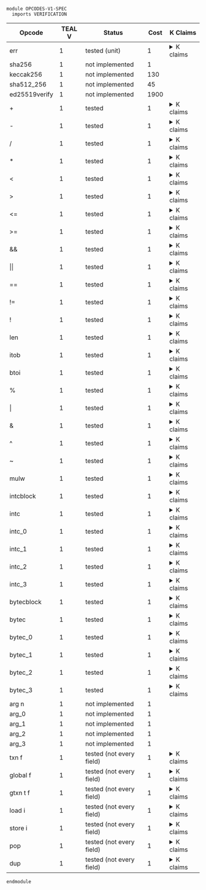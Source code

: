 ```k
module OPCODES-V1-SPEC
  imports VERIFICATION
```

<table>

<thead>
<tr><th> Opcode </th><th>TEAL V</th><th> Status </th><th> Cost </th><th> K Claims </th></tr>
</thead>

<tbody>

<!----------------------------------------------------------------------------->

<tr><td> err </td><td> 1 </td><td> tested (unit) </td><td> 1 </td>
<td><details>
<summary>K claims</summary>

```k
  claim <k> err => panic(ERR_OPCODE) ...</k>
```

</details>
</td></tr>

<!----------------------------------------------------------------------------->

<tr><td> sha256        </td><td> 1 </td><td> not implemented </td><td> 1   </td>
<td></td>

<!----------------------------------------------------------------------------->

<tr><td> keccak256     </td><td> 1 </td><td> not implemented </td><td> 130  </td>
<td></td>

<!----------------------------------------------------------------------------->

<tr><td> sha512_256    </td><td> 1 </td><td> not implemented </td><td> 45   </td>
<td></td>

<!----------------------------------------------------------------------------->

<tr><td> ed25519verify </td><td> 1 </td><td> not implemented </td><td> 1900 </td>
<td></td>

<!----------------------------------------------------------------------------->

<tr><td> + </td><td> 1 </td><td> tested </td><td> 1 </td>
<td><details>
<summary>K claims</summary>

```k
  claim <k> + => . ...</k>
        <stack> 5 : 3 : XS => 8 : XS </stack>
        <stacksize> S => S -Int 1 </stacksize>

  claim <k> + => panic(INT_OVERFLOW) ...</k>
        <stack> MAX_UINT64 : 3 : _ </stack>
```
</details>
</td></tr>

<!----------------------------------------------------------------------------->

<tr><td> - </td><td> 1 </td><td> tested </td><td> 1 </td>
<td><details>
<summary>K claims</summary>

```k
  claim <k> - => . ...</k>
        <stack> 6 : 10 : XS => 4 : XS </stack>
        <stacksize> S => S -Int 1 </stacksize>

  claim <k> - => panic(INT_UNDERFLOW) ...</k>
        <stack> 10 : 6 : _ </stack>
```
</details>
</td></tr>

<!----------------------------------------------------------------------------->

<tr><td> / </td><td> 1 </td><td> tested </td><td> 1 </td>
<td><details>
<summary>K claims</summary>

```k
  claim <k> / => . ...</k>
        <stack> 5 : 30 : XS => 6 : XS </stack>
        <stacksize> S => S -Int 1 </stacksize>

  claim <k> / => panic(DIV_BY_ZERO) ...</k>
        <stack> 0 : 30 : _</stack>
```
</details>
</td></tr>

<!----------------------------------------------------------------------------->

<tr><td> * </td><td> 1 </td><td> tested </td><td> 1 </td>
<td><details>
<summary>K claims</summary>

```k
  claim <k> * => . ...</k>
        <stack> 6 : 7 : XS => 42 : XS </stack>
        <stacksize> S => S -Int 1 </stacksize>

  claim <k> * => panic(INT_OVERFLOW) ...</k>
        <stack> MAX_UINT64 : 2 : _ </stack>
```
</details>
</td></tr>

<!----------------------------------------------------------------------------->

<tr><td> < </td><td> 1 </td><td> tested </td><td> 1 </td>
<td><details>
<summary>K claims</summary>

```k
  claim <k> < => . ...</k>
        <stack> 5 : 3 : XS => 1 : XS </stack>
        <stacksize> S => S -Int 1 </stacksize>

  claim <k> < => . ...</k>
        <stack> 3 : 5 : XS => 0 : XS </stack>
        <stacksize> S => S -Int 1 </stacksize>

  claim <k> < => . ...</k>
        <stack> 5 : 5 : XS => 0 : XS </stack>
        <stacksize> S => S -Int 1 </stacksize>
```
</details>
</td></tr>

<!----------------------------------------------------------------------------->

<tr><td> > </td><td> 1 </td><td> tested </td><td> 1 </td>
<td><details>
<summary>K claims</summary>

```k
  claim <k> > => . ...</k>
        <stack> 5 : 3 : XS => 0 : XS </stack>
        <stacksize> S => S -Int 1 </stacksize>

  claim <k> > => . ...</k>
        <stack> 3 : 5 : XS => 1 : XS </stack>
        <stacksize> S => S -Int 1 </stacksize>

  claim <k> > => . ...</k>
        <stack> 5 : 5 : XS => 0 : XS </stack>
        <stacksize> S => S -Int 1 </stacksize>
```
</details>
</td></tr>

<!----------------------------------------------------------------------------->

<tr><td> <= </td><td> 1 </td><td> tested </td><td> 1 </td>
<td><details>
<summary>K claims</summary>

```k
  claim <k> <= => . ...</k>
        <stack> 5 : 3 : XS => 1 : XS </stack>
        <stacksize> S => S -Int 1 </stacksize>

  claim <k> <= => . ...</k>
        <stack> 3 : 5 : XS => 0 : XS </stack>
        <stacksize> S => S -Int 1 </stacksize>

  claim <k> <= => . ...</k>
        <stack> 5 : 5 : XS => 1 : XS </stack>
        <stacksize> S => S -Int 1 </stacksize>
```
</details>
</td></tr>

<!----------------------------------------------------------------------------->

<tr><td> >= </td><td> 1 </td><td> tested </td><td> 1 </td>
<td><details>
<summary>K claims</summary>

```k
  claim <k> >= => . ...</k>
        <stack> 5 : 3 : XS => 0 : XS </stack>
        <stacksize> S => S -Int 1 </stacksize>

  claim <k> >= => . ...</k>
        <stack> 3 : 5 : XS => 1 : XS </stack>
        <stacksize> S => S -Int 1 </stacksize>

  claim <k> >= => . ...</k>
        <stack> 5 : 5 : XS => 1 : XS </stack>
        <stacksize> S => S -Int 1 </stacksize>
```
</details>
</td></tr>

<!----------------------------------------------------------------------------->

<tr><td> && </td><td> 1 </td><td> tested </td><td> 1 </td>
<td><details>
<summary>K claims</summary>

```k
  claim <k> && => . ...</k>
        <stack> 3 : 1 : XS => 1 : XS </stack>
        <stacksize> S => S -Int 1 </stacksize>

  claim <k> && => . ...</k>
        <stack> 0 : 1 : XS => 0 : XS </stack>
        <stacksize> S => S -Int 1 </stacksize>

  claim <k> && => . ...</k>
        <stack> 5 : 0 : XS => 0 : XS </stack>
        <stacksize> S => S -Int 1 </stacksize>

  claim <k> && => . ...</k>
        <stack> 0 : 0 : XS => 0 : XS </stack>
        <stacksize> S => S -Int 1 </stacksize>
```
</details>
</td></tr>


<!----------------------------------------------------------------------------->

<tr><td> || </td><td> 1 </td><td> tested </td><td> 1 </td>
<td><details>
<summary>K claims</summary>

```k
  claim <k> || => . ...</k>
        <stack> 3 : 1 : XS => 1 : XS </stack>
        <stacksize> S => S -Int 1 </stacksize>

  claim <k> || => . ...</k>
        <stack> 0 : 1 : XS => 1 : XS </stack>
        <stacksize> S => S -Int 1 </stacksize>

  claim <k> || => . ...</k>
        <stack> 5 : 0 : XS => 1 : XS </stack>
        <stacksize> S => S -Int 1 </stacksize>

  claim <k> || => . ...</k>
        <stack> 0 : 0 : XS => 0 : XS </stack>
        <stacksize> S => S -Int 1 </stacksize>
```
</details>
</td></tr>

<!----------------------------------------------------------------------------->

<tr><td> == </td><td> 1 </td><td> tested </td><td> 1 </td>
<td><details>
<summary>K claims</summary>

```k
  claim <k> == => . ...</k>
        <stack> 2 : 2 : XS => 1 : XS </stack>
        <stacksize> S => S -Int 1 </stacksize>

  claim <k> == => . ...</k>
        <stack> 4 : 2 : XS => 0 : XS </stack>
        <stacksize> S => S -Int 1 </stacksize>

  claim <k> == => . ...</k>
        <stack> b"123" : b"123" : XS => 1 : XS </stack>
        <stacksize> S => S -Int 1 </stacksize>

  claim <k> == => . ...</k>
        <stack> b"123" : b"321" : XS => 0 : XS </stack>
        <stacksize> S => S -Int 1 </stacksize>
```
</details>
</td></tr>

<!----------------------------------------------------------------------------->

<tr><td> != </td><td> 1 </td><td> tested </td><td> 1 </td>
<td><details>
<summary>K claims</summary>

```k
  claim <k> != => . ...</k>
        <stack> 2 : 2 : XS => 0 : XS </stack>
        <stacksize> S => S -Int 1 </stacksize>

  claim <k> != => . ...</k>
        <stack> 4 : 2 : XS => 1 : XS </stack>
        <stacksize> S => S -Int 1 </stacksize>

  claim <k> != => . ...</k>
        <stack> b"123" : b"123" : XS => 0 : XS </stack>
        <stacksize> S => S -Int 1 </stacksize>

  claim <k> != => . ...</k>
        <stack> b"123" : b"321" : XS => 1 : XS </stack>
        <stacksize> S => S -Int 1 </stacksize>
```
</details>
</td></tr>

<!----------------------------------------------------------------------------->

<tr><td> ! </td><td> 1 </td><td> tested </td><td> 1 </td>
<td><details>
<summary>K claims</summary>

```k
  claim <k> ! => . ...</k>
        <stack> 1 : XS => 0 : XS </stack>
        <stacksize> _ </stacksize>

  claim <k> ! => . ...</k>
        <stack> 5 : XS => 0 : XS </stack>
        <stacksize> _ </stacksize>

  claim <k> ! => . ...</k>
        <stack> 0 : XS => 1 : XS </stack>
        <stacksize> _ </stacksize>
```
</details>
</td></tr>

<!----------------------------------------------------------------------------->

<tr><td> len </td><td> 1 </td><td> tested </td><td> 1 </td>
<td><details>
<summary>K claims</summary>

```k
  claim <k> len => . ...</k>
        <stack> b"123456" : XS => 6 : XS </stack>
        <stacksize> _ </stacksize>

  claim <k> len => . ...</k>
        <stack> b"" : XS => 0 : XS </stack>
        <stacksize> _ </stacksize>
```
</details>
</td></tr>

<!----------------------------------------------------------------------------->

<tr><td> itob </td><td> 1 </td><td> tested </td><td> 1 </td>
<td><details>
<summary>K claims</summary>

```k
  claim <k> itob => . ...</k>
        <stack> 6382179 : XS => b"abc" : XS </stack>
        <stacksize> _ </stacksize>
```
</details>
</td></tr>

<!----------------------------------------------------------------------------->

<tr><td> btoi </td><td> 1 </td><td> tested </td><td> 1 </td>
<td><details>
<summary>K claims</summary>

```k
  claim <k> btoi => . ...</k>
        <stack> b"abc" : XS => 6382179 : XS </stack>
        <stacksize> _ </stacksize>
```
</details>
</td></tr>

<!----------------------------------------------------------------------------->

<tr><td> % </td><td> 1 </td><td> tested </td><td> 1 </td>
<td><details>
<summary>K claims</summary>

```k
  claim <k> % => . ...</k>
        <stack> 3 : 5 : XS => 2 : XS </stack>
        <stacksize> S => S -Int 1 </stacksize>

  claim <k> % => panic(DIV_BY_ZERO) ...</k>
        <stack> 0 : 5 : _ </stack>
```
</details>
</td></tr>

<!----------------------------------------------------------------------------->

<tr><td> | </td><td> 1 </td><td> tested </td><td> 1 </td>
<td><details>
<summary>K claims</summary>

```k
  claim <k> | => . ...</k>
        <stack> 123 : 321 : XS => 379 : XS </stack>
        <stacksize> S => S -Int 1 </stacksize>
```
</details>
</td></tr>

<!----------------------------------------------------------------------------->

<tr><td> & </td><td> 1 </td><td> tested </td><td> 1 </td>
<td><details>
<summary>K claims</summary>

```k
  claim <k> & => . ...</k>
        <stack> 123 : 321 : XS => 65 : XS </stack>
        <stacksize> S => S -Int 1 </stacksize>
```
</details>
</td></tr>

<!----------------------------------------------------------------------------->

<tr><td> ^ </td><td> 1 </td><td> tested </td><td> 1 </td>
<td><details>
<summary>K claims</summary>

```k
  claim <k> ^ => . ...</k>
        <stack> 123 : 321 : XS => 314 : XS </stack>
        <stacksize> S => S -Int 1 </stacksize>
```
</details>
</td></tr>

<!----------------------------------------------------------------------------->

<tr><td> ~ </td><td> 1 </td><td> tested </td><td> 1 </td>
<td><details>
<summary>K claims</summary>

```k
// ~ 	1 	heavy_check_mark 	1
//  claim <k> ~ => . </k>
//        <stack> 123 : XS => 18446744073709551492 : XS </stack>
//        <stacksize> _ </stacksize>
  claim <k> ~ => panic(ILL_TYPED_STACK) </k>
        <stack> b"123" : _ </stack>
```
</details>
</td></tr>

<!----------------------------------------------------------------------------->

<tr><td> mulw </td><td> 1 </td><td> tested </td><td> 1 </td>
<td><details>
<summary>K claims</summary>

```k
  claim <k> mulw => . </k>
        <stack> 123456789012345 : 123456789012345 : XS => 15098910126093764401 : 826247639 : XS </stack>
        <stacksize> _ </stacksize>
```
</details>
</td></tr>

<!----------------------------------------------------------------------------->

<tr><td> intcblock </td><td> 1 </td><td> tested </td><td> 1 </td>
<td><details>
<summary>K claims</summary>

```k
  claim <k> intcblock 3 4 5 6 => . </k>
        <intcblock> _ =>
                   (0 |-> 4
                    1 |-> 5
                    2 |-> 6)
        </intcblock>
```
</details>
</td></tr>

<!----------------------------------------------------------------------------->

<tr><td> intc </td><td> 1 </td><td> tested </td><td> 1 </td>
<td><details>
<summary>K claims</summary>

```k
  claim <k> intc 1 => . </k>
        <stack> XS => 5 : XS </stack>
        <stacksize> S => S +Int 1 </stacksize>
        <intcblock> 0 |-> 4
                    1 |-> 5
                    2 |-> 6
        </intcblock>
    requires S <Int 1000
```
</details>
</td></tr>

<!----------------------------------------------------------------------------->

<tr><td> intc_0 </td><td> 1 </td><td> tested </td><td> 1 </td>
<td><details>
<summary>K claims</summary>

```k
  claim <k> intc_0 => . </k>
        <stack> XS => 4 : XS </stack>
        <stacksize> S => S +Int 1 </stacksize>
        <intcblock> 0 |-> 4
                    1 |-> 5
                    2 |-> 6
                    3 |-> 7
        </intcblock>
    requires S <Int 1000
```
</details>
</td></tr>

<!----------------------------------------------------------------------------->

<tr><td> intc_1 </td><td> 1 </td><td> tested </td><td> 1 </td>
<td><details>
<summary>K claims</summary>

```k
  claim <k> intc_1 => . </k>
        <stack> XS => 5 : XS </stack>
        <stacksize> S => S +Int 1 </stacksize>
        <intcblock> 0 |-> 4
                    1 |-> 5
                    2 |-> 6
                    3 |-> 7
        </intcblock>
    requires S <Int 1000
```
</details>
</td></tr>

<!----------------------------------------------------------------------------->

<tr><td> intc_2 </td><td> 1 </td><td> tested </td><td> 1 </td>
<td><details>
<summary>K claims</summary>

```k
  claim <k> intc_2 => . </k>
        <stack> XS => 6 : XS </stack>
        <stacksize> S => S +Int 1 </stacksize>
        <intcblock> 0 |-> 4
                    1 |-> 5
                    2 |-> 6
                    3 |-> 7
        </intcblock>
    requires S <Int 1000
```
</details>
</td></tr>

<!----------------------------------------------------------------------------->

<tr><td> intc_3 </td><td> 1 </td><td> tested </td><td> 1 </td>
<td><details>
<summary>K claims</summary>

```k
  claim <k> intc_3 => . </k>
        <stack> XS => 7 : XS </stack>
        <stacksize> S => S +Int 1 </stacksize>
        <intcblock> 0 |-> 4
                    1 |-> 5
                    2 |-> 6
                    3 |-> 7
        </intcblock>
    requires S <Int 1000
```
</details>
</td></tr>

<!----------------------------------------------------------------------------->

<tr><td> bytecblock </td><td> 1 </td><td> tested </td><td> 1 </td>
<td><details>
<summary>K claims</summary>

```k
  claim <k> bytecblock 3 (1, "1") (1, "2") (1,"3") => . </k>
        <bytecblock> _ =>
                   (0 |-> "1"
                    1 |-> "2"
                    2 |-> "3")
        </bytecblock>
```
</details>
</td></tr>

<!----------------------------------------------------------------------------->

<tr><td> bytec </td><td> 1 </td><td> tested </td><td> 1 </td>
<td><details>
<summary>K claims</summary>

```k
  claim <k> bytec 1 => . </k>
        <stack> XS => "2" : XS </stack>
        <stacksize> S => S +Int 1 </stacksize>
        <bytecblock> 0 |-> "1"
                    1 |-> "2"
                    2 |-> "3"
        </bytecblock>
    requires S <Int 1000
```
</details>
</td></tr>

<!----------------------------------------------------------------------------->

<tr><td> bytec_0 </td><td> 1 </td><td> tested </td><td> 1 </td>
<td><details>
<summary>K claims</summary>

```k
  claim <k> bytec_0 => . </k>
        <stack> XS => "1" : XS </stack>
        <stacksize> S => S +Int 1 </stacksize>
        <bytecblock> 0 |-> "1"
                    1 |-> "2"
                    2 |-> "3"
                    3 |-> "4"
        </bytecblock>
    requires S <Int 1000
```
</details>
</td></tr>

<!----------------------------------------------------------------------------->

<tr><td> bytec_1 </td><td> 1 </td><td> tested </td><td> 1 </td>
<td><details>
<summary>K claims</summary>

```k
  claim <k> bytec_1 => . </k>
        <stack> XS => "2" : XS </stack>
        <stacksize> S => S +Int 1 </stacksize>
        <bytecblock> 0 |-> "1"
                    1 |-> "2"
                    2 |-> "3"
                    3 |-> "4"
        </bytecblock>
    requires S <Int 1000
```
</details>
</td></tr>

<!----------------------------------------------------------------------------->

<tr><td> bytec_2 </td><td> 1 </td><td> tested </td><td> 1 </td>
<td><details>
<summary>K claims</summary>

```k
  claim <k> bytec_2 => . </k>
        <stack> XS => "3" : XS </stack>
        <stacksize> S => S +Int 1 </stacksize>
        <bytecblock> 0 |-> "1"
                    1 |-> "2"
                    2 |-> "3"
                    3 |-> "4"
        </bytecblock>
    requires S <Int 1000
```
</details>
</td></tr>

<!----------------------------------------------------------------------------->

<tr><td> bytec_3 </td><td> 1 </td><td> tested </td><td> 1 </td>
<td><details>
<summary>K claims</summary>

```k
  claim <k> bytec_3 => . </k>
        <stack> XS => "4" : XS </stack>
        <stacksize> S => S +Int 1 </stacksize>
        <bytecblock> 0 |-> "1"
                    1 |-> "2"
                    2 |-> "3"
                    3 |-> "4"
        </bytecblock>
    requires S <Int 1000
```
</details>
</td></tr>

<!----------------------------------------------------------------------------->

<tr><td> arg n </td><td> 1 </td><td> not implemented </td><td> 1 </td>
<td></td></tr>

<!----------------------------------------------------------------------------->

<tr><td> arg_0 </td><td> 1 </td><td> not implemented </td><td> 1 </td>
<td></td></tr>

<!----------------------------------------------------------------------------->

<tr><td> arg_1 </td><td> 1 </td><td> not implemented </td><td> 1 </td>
<td></td></tr>

<!----------------------------------------------------------------------------->

<tr><td> arg_2 </td><td> 1 </td><td> not implemented </td><td> 1 </td>
<td></td></tr>

<!----------------------------------------------------------------------------->

<tr><td> arg_3 </td><td> 1 </td><td> not implemented </td><td> 1 </td>
<td></td></tr>

<!----------------------------------------------------------------------------->

<tr><td> txn f </td><td> 1 </td><td> tested (not every field) </td><td> 1 </td>
<td><details>
<summary>K claims</summary>

```k
  claim <k> txn Sender => . </k>
        <stack> XS => normalize(SENDER) : XS </stack>
        <stacksize> S => S +Int 1 </stacksize>
        <currentTx> TX_ID </currentTx>
        <transactions>
          <transaction>
            <txID> TX_ID </txID>
            <groupID> GROUP_ID:String </groupID>
            <groupIdx> GROUP_INDEX:Int </groupIdx>
            <sender> SENDER:Bytes </sender>
            <typeEnum> TYPE </typeEnum>
            ...
          </transaction>
          ...
        </transactions>
        <txnIndexMap>
          <txnIndexMapGroup>
            <txnIndexMapGroupKey> GROUP_ID:String </txnIndexMapGroupKey>
            <txnIndexMapGroupValues> GROUP_INDEX:Int |-> TX_ID:String </txnIndexMapGroupValues>
          </txnIndexMapGroup>
          ...
        </txnIndexMap>
    requires S <Int MAX_STACK_DEPTH
      andBool #isValidForTxnType(Sender, TYPE)
```
</details>
</td></tr>

<!----------------------------------------------------------------------------->

<tr><td> global f </td><td> 1 </td><td> tested (not every field) </td><td> 1 </td>
<td><details>
<summary>K claims</summary>

```k
  claim <k> global MinBalance => . </k>
        <stack> XS => 100000 : XS </stack>
        <stacksize> S => S +Int 1 </stacksize>
    requires S <Int 1000
```
</details>
</td></tr>

<!----------------------------------------------------------------------------->

<tr><td> gtxn t f </td><td> 1 </td><td> tested (not every field) </td><td> 1 </td>
<td><details>
<summary>K claims</summary>

```k
   claim <k> gtxn GROUP_INDEX Sender => . </k>
         <stack> XS => normalize(SENDER) : XS </stack>
         <stacksize> S => S +Int 1 </stacksize>
         <currentTx> CURRENT_TX_ID </currentTx>
         <transactions>
           <transaction>
             <txID> CURRENT_TX_ID </txID>
             <groupID> GROUP_ID:String </groupID>
             <groupIdx> CURRENT_GROUP_INDEX:Int </groupIdx>
             ...
           </transaction>
           <transaction>
             <txID> TARGET_TX_ID </txID>
             <groupID> GROUP_ID:String </groupID>
             <groupIdx> GROUP_INDEX:Int </groupIdx>
             <sender> SENDER:Bytes </sender>
             <typeEnum> TYPE </typeEnum>
             ...
           </transaction>
           ...
         </transactions>
         <txnIndexMap>
           <txnIndexMapGroup>
             <txnIndexMapGroupKey> GROUP_ID:String </txnIndexMapGroupKey>
             <txnIndexMapGroupValues> GROUP_INDEX:Int |-> TARGET_TX_ID:String
                                      CURRENT_GROUP_INDEX |-> CURRENT_TX_ID:String
                                      ...
             </txnIndexMapGroupValues>
           </txnIndexMapGroup>
           ...
         </txnIndexMap>
     requires S <Int MAX_STACK_DEPTH
      andBool #isValidForTxnType(Sender, TYPE)
```
</details>
</td></tr>

<!----------------------------------------------------------------------------->

<tr><td> load i </td><td> 1 </td><td> tested (not every field) </td><td> 1 </td>
<td><details>
<summary>K claims</summary>

```k
  claim <k> load 1 => . </k>
        <stack> XS => VALUE : XS </stack>
        <stacksize> S => S +Int 1 </stacksize>
        <scratch> (2 |-> _) (1 |-> VALUE) (4 |-> _) </scratch>
    requires S <Int 1000

  claim <k> load 3 => . </k>
        <stack> XS => 0 : XS </stack>
        <stacksize> S => S +Int 1 </stacksize>
        <scratch> (2 |-> _) (1 |-> _) (4 |-> _) (.Map => (3 |-> 0)) </scratch>
    requires S <Int 1000
```
</details>
</td></tr>

<!----------------------------------------------------------------------------->

<tr><td> store i </td><td> 1 </td><td> tested (not every field) </td><td> 1 </td>
<td><details>
<summary>K claims</summary>

```k
  claim <k> store 1 => . </k>
        <stack> VALUE : XS => XS </stack>
        <stacksize> S => S -Int 1 </stacksize>
        <scratch> (2 |-> _) (1 |-> (_ => VALUE)) (4 |-> _) </scratch>
```
</details>
</td></tr>

<!----------------------------------------------------------------------------->

<tr><td> pop </td><td> 1 </td><td> tested (not every field) </td><td> 1 </td>
<td><details>
<summary>K claims</summary>

```k
  claim <k> pop => . </k>
        <stack> _ : XS => XS </stack>
        <stacksize> S => S -Int 1 </stacksize>
```
</details>
</td></tr>

<!----------------------------------------------------------------------------->

<tr><td> dup </td><td> 1 </td><td> tested (not every field) </td><td> 1 </td>
<td><details>
<summary>K claims</summary>

```k
  claim <k> dup => . </k>
        <stack> VAL : XS => VAL : VAL : XS </stack>
        <stacksize> S => S +Int 1 </stacksize>
    requires S <Int 1000
```
</details>
</td></tr>

</tbody>
</table>


```k
endmodule
```
